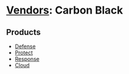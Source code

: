 # [Vendors](README.md): Carbon Black

## Products

- [Defense](../products/4448ca62-bb4f-4859-a6a2-d9262f9e48f0.md)
- [Protect](../products/ada54150-f29e-43a5-9d20-b98ee2d17430.md)
- [Response](../products/ca9373c1-d3cb-47f2-8dd9-c6580b4c60fe.md)
- [Cloud](../products/46433485-9c31-4b45-97c8-4d57ec90e72e.md)
